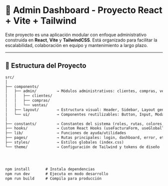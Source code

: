 # 🧩 Admin Dashboard - Proyecto React + Vite + Tailwind

Este proyecto es una aplicación modular con enfoque administrativo construida en **React**, **Vite** y **TailwindCSS**. Está organizado para facilitar la escalabilidad, colaboración en equipo y mantenimiento a largo plazo.

---

## 📁 Estructura del Proyecto

```txt
src/
│
├── components/
│   ├── admin/         → Módulos administrativos: clientes, compras, ventas...
│   │   ├── clientes/
│   │   ├── compras/
│   │   └── ventas/
│   ├── layout/        → Estructura visual: Header, Sidebar, Layout general
│   └── ui/            → Componentes reutilizables: Button, Input, Modal, Toast, etc.
│
├── constants/         → Constantes del sistema (roles, rutas, colores, etc.)
├── hooks/             → Custom React Hooks (useFacturaForm, useGlobalToast, etc.)
├── lib/               → Funciones de ayuda/utilidades
├── pages/             → Rutas principales: login, dashboard, error, etc.
├── styles/            → Estilos globales (index.css)
└── theme/             → Configuración de Tailwind y tokens de diseño




npm install       # Instala dependencias
npm run dev       # Ejecuta en modo desarrollo
npm run build     # Compila para producción
